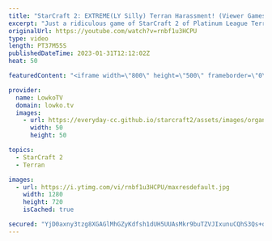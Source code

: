 ```yaml
---
title: "StarCraft 2: EXTREME(LY Silly) Terran Harassment! (Viewer Games)"
excerpt: "Just a ridiculous game of StarCraft 2 of Platinum League Terran vs Protoss. If you have a great game you'd like me to cast, you can send it to replays@lowko.tv.   Support my work: https://patreon.com/lowkotv Lowko Merch: https://lowko.shop  My YouTube channels: @LowkoTV @MoreLowko @LowkoClips  Twitch"
originalUrl: https://youtube.com/watch?v=rnbf1u3HCPU
type: video
length: PT37M55S
publishedDateTime: 2023-01-31T12:12:02Z
heat: 50

featuredContent: "<iframe width=\"800\" height=\"500\" frameborder=\"0\" src=\"https://www.youtube.com/embed/rnbf1u3HCPU\" allow=\"accelerometer; autoplay; encrypted-media; gyroscope; picture-in-picture\" allowfullscreen></iframe>"

provider:
  name: LowkoTV
  domain: lowko.tv
  images:
    - url: https://everyday-cc.github.io/starcraft2/assets/images/organizations/lowko.tv-50x50.jpg
      width: 50
      height: 50

topics:
  - StarCraft 2
  - Terran

images:
  - url: https://i.ytimg.com/vi/rnbf1u3HCPU/maxresdefault.jpg
    width: 1280
    height: 720
    isCached: true

secured: "YjD0axny3tzg8XGAGlMhGZyKdfsh1dUH5UUAsMkr9buTZVJIxunuCQhS3Qs+qD8g+fCPG66aOr0p0In6UomNY8VImTUZi3Pmylpm+MV0nCpY+c0L/PQhqikkNkG5gS1LXFXtmcp4woq61WR6GUwN0F3f4doLDM8t91aHr1QTCmo2iLFoDZJcc6JvAdjBd0m8lClSA8bsN14iPxg+qUx8jwlQWtN1/yUwDgCvM9euCVHo18WcusNheEIbK3i1hzsviKnpV+mUAxEfrI8rbLiu1fy4qD2AmbODRz5bztYW6OOVxXybuNWDPRBQh6ktZtTtPCt4I1cS9t7drCXA8H8iCSp441HPnisO/jvViYijDZIHuoLZUJ8IQs2Nt2Yw+IRztLcNqvnFlCvpFhaMC4sinQSiskobGWG/2NdKNmi1cFU=;b3Q0aPfip98pJGBl80T4Hw=="
---
```


